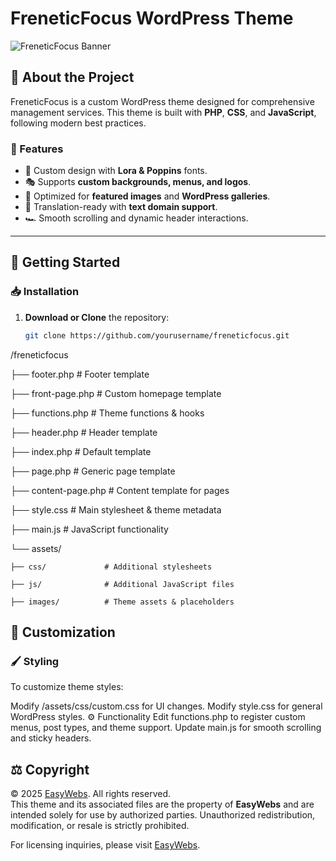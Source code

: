 # FreneticFocus WordPress Theme

![FreneticFocus Banner](images/banner-placeholder.png)

## 📌 About the Project

FreneticFocus is a custom WordPress theme designed for comprehensive management services. This theme is built with **PHP**, **CSS**, and **JavaScript**, following modern best practices.

### 🌟 Features
- 🎨 Custom design with **Lora & Poppins** fonts.
- 🎭 Supports **custom backgrounds, menus, and logos**.
- 📸 Optimized for **featured images** and **WordPress galleries**.
- 📝 Translation-ready with **text domain support**.
- 🏎️ Smooth scrolling and dynamic header interactions.

---

## 🚀 Getting Started

### 📥 Installation

1. **Download or Clone** the repository:
   ```sh
   git clone https://github.com/yourusername/freneticfocus.git


/freneticfocus

├── footer.php           # Footer template

├── front-page.php       # Custom homepage template

├── functions.php        # Theme functions & hooks

├── header.php           # Header template

├── index.php            # Default template

├── page.php             # Generic page template

├── content-page.php     # Content template for pages

├── style.css            # Main stylesheet & theme metadata

├── main.js              # JavaScript functionality

└── assets/

    ├── css/             # Additional stylesheets

    ├── js/              # Additional JavaScript files
    
    ├── images/          # Theme assets & placeholders


## 🎨 Customization
### 🖌️ Styling

To customize theme styles:

Modify /assets/css/custom.css for UI changes.
Modify style.css for general WordPress styles.
⚙️ Functionality
Edit functions.php to register custom menus, post types, and theme support.
Update main.js for smooth scrolling and sticky headers.


## ⚖️ Copyright

© 2025 [EasyWebs](https://easywebs.uk/). All rights reserved.  
This theme and its associated files are the property of **EasyWebs** and are intended solely for use by authorized parties. Unauthorized redistribution, modification, or resale is strictly prohibited.  

For licensing inquiries, please visit [EasyWebs](https://easywebs.uk/).